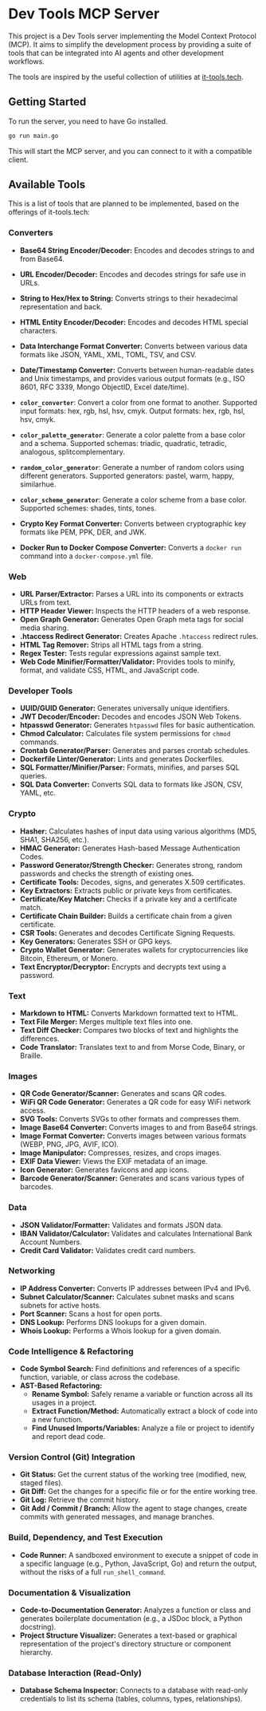 # Dev Tools MCP Server

This project is a Dev Tools server implementing the Model Context Protocol (MCP). It aims to simplify the development process by providing a suite of tools that can be integrated into AI agents and other development workflows.

The tools are inspired by the useful collection of utilities at [it-tools.tech](https://it-tools.tech/).

## Getting Started

To run the server, you need to have Go installed.

```bash
go run main.go
```

This will start the MCP server, and you can connect to it with a compatible client.

## Available Tools

This is a list of tools that are planned to be implemented, based on the offerings of it-tools.tech:

### Converters

- **Base64 String Encoder/Decoder:** Encodes and decodes strings to and from Base64.
- **URL Encoder/Decoder:** Encodes and decodes strings for safe use in URLs.
- **String to Hex/Hex to String:** Converts strings to their hexadecimal representation and back.
- **HTML Entity Encoder/Decoder:** Encodes and decodes HTML special characters.
- **Data Interchange Format Converter:** Converts between various data formats like JSON, YAML, XML, TOML, TSV, and CSV.
- **Date/Timestamp Converter:** Converts between human-readable dates and Unix timestamps, and provides various output formats (e.g., ISO 8601, RFC 3339, Mongo ObjectID, Excel date/time).
- **`color_converter`**: Convert a color from one format to another. Supported input formats: hex, rgb, hsl, hsv, cmyk. Output formats: hex, rgb, hsl, hsv, cmyk.
- **`color_palette_generator`**: Generate a color palette from a base color and a schema. Supported schemas: triadic, quadratic, tetradic, analogous, splitcomplementary.
- **`random_color_generator`**: Generate a number of random colors using different generators. Supported generators: pastel, warm, happy, similarhue.
- **`color_scheme_generator`**: Generate a color scheme from a base color. Supported schemes: shades, tints, tones.

- **Crypto Key Format Converter:** Converts between cryptographic key formats like PEM, PPK, DER, and JWK.
- **Docker Run to Docker Compose Converter:** Converts a `docker run` command into a `docker-compose.yml` file.


### Web

- **URL Parser/Extractor:** Parses a URL into its components or extracts URLs from text.
- **HTTP Header Viewer:** Inspects the HTTP headers of a web response.
- **Open Graph Generator:** Generates Open Graph meta tags for social media sharing.
- **.htaccess Redirect Generator:** Creates Apache `.htaccess` redirect rules.
- **HTML Tag Remover:** Strips all HTML tags from a string.
- **Regex Tester:** Tests regular expressions against sample text.
- **Web Code Minifier/Formatter/Validator:** Provides tools to minify, format, and validate CSS, HTML, and JavaScript code.

### Developer Tools

- **UUID/GUID Generator:** Generates universally unique identifiers.
- **JWT Decoder/Encoder:** Decodes and encodes JSON Web Tokens.
- **htpasswd Generator:** Generates `htpasswd` files for basic authentication.
- **Chmod Calculator:** Calculates file system permissions for `chmod` commands.
- **Crontab Generator/Parser:** Generates and parses crontab schedules.
- **Dockerfile Linter/Generator:** Lints and generates Dockerfiles.
- **SQL Formatter/Minifier/Parser:** Formats, minifies, and parses SQL queries.
- **SQL Data Converter:** Converts SQL data to formats like JSON, CSV, YAML, etc.

### Crypto

- **Hasher:** Calculates hashes of input data using various algorithms (MD5, SHA1, SHA256, etc.).
- **HMAC Generator:** Generates Hash-based Message Authentication Codes.
- **Password Generator/Strength Checker:** Generates strong, random passwords and checks the strength of existing ones.
- **Certificate Tools:** Decodes, signs, and generates X.509 certificates.
- **Key Extractors:** Extracts public or private keys from certificates.
- **Certificate/Key Matcher:** Checks if a private key and a certificate match.
- **Certificate Chain Builder:** Builds a certificate chain from a given certificate.
- **CSR Tools:** Generates and decodes Certificate Signing Requests.
- **Key Generators:** Generates SSH or GPG keys.
- **Crypto Wallet Generator:** Generates wallets for cryptocurrencies like Bitcoin, Ethereum, or Monero.
- **Text Encryptor/Decryptor:** Encrypts and decrypts text using a password.

### Text

- **Markdown to HTML:** Converts Markdown formatted text to HTML.
- **Text File Merger:** Merges multiple text files into one.
- **Text Diff Checker:** Compares two blocks of text and highlights the differences.
- **Code Translator:** Translates text to and from Morse Code, Binary, or Braille.

### Images

- **QR Code Generator/Scanner:** Generates and scans QR codes.
- **WiFi QR Code Generator:** Generates a QR code for easy WiFi network access.
- **SVG Tools:** Converts SVGs to other formats and compresses them.
- **Image Base64 Converter:** Converts images to and from Base64 strings.
- **Image Format Converter:** Converts images between various formats (WEBP, PNG, JPG, AVIF, ICO).
- **Image Manipulator:** Compresses, resizes, and crops images.
- **EXIF Data Viewer:** Views the EXIF metadata of an image.
- **Icon Generator:** Generates favicons and app icons.
- **Barcode Generator/Scanner:** Generates and scans various types of barcodes.

### Data

- **JSON Validator/Formatter:** Validates and formats JSON data.
- **IBAN Validator/Calculator:** Validates and calculates International Bank Account Numbers.
- **Credit Card Validator:** Validates credit card numbers.

### Networking

- **IP Address Converter:** Converts IP addresses between IPv4 and IPv6.
- **Subnet Calculator/Scanner:** Calculates subnet masks and scans subnets for active hosts.
- **Port Scanner:** Scans a host for open ports.
- **DNS Lookup:** Performs DNS lookups for a given domain.
- **Whois Lookup:** Performs a Whois lookup for a given domain.

### Code Intelligence & Refactoring

- **Code Symbol Search:** Find definitions and references of a specific function, variable, or class across the codebase.
- **AST-Based Refactoring:**
  - **Rename Symbol:** Safely rename a variable or function across all its usages in a project.
  - **Extract Function/Method:** Automatically extract a block of code into a new function.
  - **Find Unused Imports/Variables:** Analyze a file or project to identify and report dead code.

### Version Control (Git) Integration

- **Git Status:** Get the current status of the working tree (modified, new, staged files).
- **Git Diff:** Get the changes for a specific file or for the entire working tree.
- **Git Log:** Retrieve the commit history.
- **Git Add / Commit / Branch:** Allow the agent to stage changes, create commits with generated messages, and manage branches.

### Build, Dependency, and Test Execution

- **Code Runner:** A sandboxed environment to execute a snippet of code in a specific language (e.g., Python, JavaScript, Go) and return the output, without the risks of a full `run_shell_command`.

### Documentation & Visualization

- **Code-to-Documentation Generator:** Analyzes a function or class and generates boilerplate documentation (e.g., a JSDoc block, a Python docstring).
- **Project Structure Visualizer:** Generates a text-based or graphical representation of the project's directory structure or component hierarchy.

### Database Interaction (Read-Only)

- **Database Schema Inspector:** Connects to a database with read-only credentials to list its schema (tables, columns, types, relationships).
